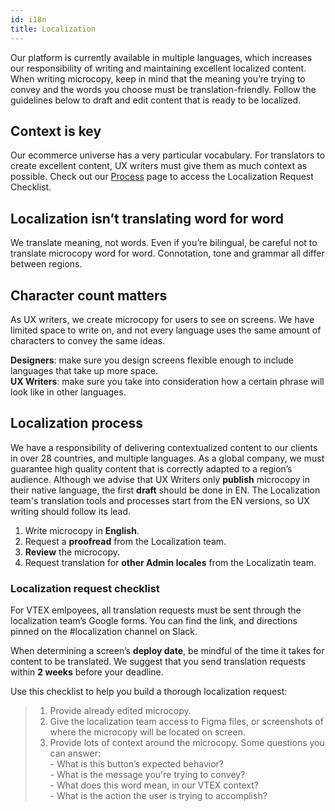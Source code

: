 ```yaml
---
id: i18n
title: Localization
---
```


Our platform is currently available in multiple languages, which increases our responsibility of writing and maintaining excellent localized content. When writing microcopy, keep in mind that the meaning you’re trying to convey and the words you choose must be translation-friendly. Follow the guidelines below to draft and edit content that is ready to be localized. 


## Context is key
Our ecommerce universe has a very particular vocabulary. For translators to create excellent content, UX writers must give them as much context as possible. 
Check out our [Process](/docs/best-practices/process) page to access the Localization Request Checklist. 


## Localization isn’t translating word for word
We translate meaning, not words. Even if you’re bilingual, be careful not to translate microcopy word for word. Connotation, tone and grammar all differ between regions. 


## Character count matters
As UX writers, we create microcopy for users to see on screens. We have limited space to write on, and not every language uses the same amount of characters to convey the same ideas.     

**Designers**: make sure you design screens flexible enough to include languages that take up more space.    
**UX Writers**: make sure you take into consideration how a certain phrase will look like in other languages. 

## Localization process

We have a responsibility of delivering contextualized content to our clients in over 28 countries, and multiple languages. As a global company, we must guarantee high quality content that is correctly adapted to a region’s audience. Although we advise that UX Writers only **publish** microcopy in their native language, the first **draft** should be done in EN. The Localization team's translation tools and processes start from the EN versions, so UX writing should follow its lead. 

1. Write microcopy in **English**.
2. Request a **proofread** from the Localization team.
3. **Review** the microcopy.
4. Request translation for **other Admin locales** from the Localizatin team. 


### Localization request  checklist

For VTEX emlpoyees, all translation requests must be sent through the localization team’s Google forms. You can find the link, and directions pinned on the #localization channel on Slack.   

When determining a screen’s **deploy date**, be mindful of the time it takes for content to be translated. We suggest that you send translation requests within **2 weeks** before your deadline.   

Use this checklist to help you build a thorough localization request:

> 1. Provide already edited microcopy.
> 2. Give the localization team access to Figma files, or screenshots of where the microcopy will be located on screen.
> 3. Provide lots of context around the microcopy. 
> Some questions you can answer:  
    - What is this button’s expected behavior?  
    - What is the message you're trying to convey?    
    - What does this word mean, in our VTEX context?      
    - What is the action the user is trying to accomplish?    

